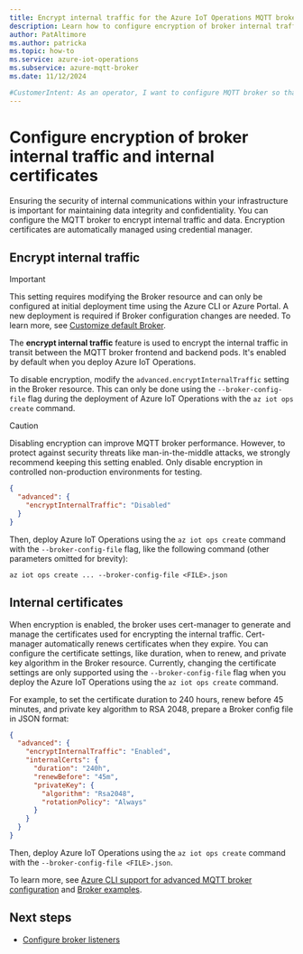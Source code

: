 ```yaml
---
title: Encrypt internal traffic for the Azure IoT Operations MQTT broker
description: Learn how to configure encryption of broker internal traffic and internal certificates for the Azure IoT Operations MQTT broker.
author: PatAltimore
ms.author: patricka
ms.topic: how-to
ms.service: azure-iot-operations
ms.subservice: azure-mqtt-broker
ms.date: 11/12/2024

#CustomerIntent: As an operator, I want to configure MQTT broker so that I can encrypt internal communication and data.
---
```


# Configure encryption of broker internal traffic and internal certificates

Ensuring the security of internal communications within your infrastructure is important for maintaining data integrity and confidentiality. You can configure the MQTT broker to encrypt internal traffic and data. Encryption certificates are automatically managed using credential manager.

## Encrypt internal traffic

> [!IMPORTANT]
> This setting requires modifying the Broker resource and can only be configured at initial deployment time using the Azure CLI or Azure Portal. A new deployment is required if Broker configuration changes are needed. To learn more, see [Customize default Broker](./overview-broker.md#customize-default-broker).

The **encrypt internal traffic** feature is used to encrypt the internal traffic in transit between the MQTT broker frontend and backend pods. It's enabled by default when you deploy Azure IoT Operations.

To disable encryption, modify the `advanced.encryptInternalTraffic` setting in the Broker resource. This can only be done using the `--broker-config-file` flag during the deployment of Azure IoT Operations with the `az iot ops create` command.

> [!CAUTION]
> Disabling encryption can improve MQTT broker performance. However, to protect against security threats like man-in-the-middle attacks, we strongly recommend keeping this setting enabled. Only disable encryption in controlled non-production environments for testing.

```json
{
  "advanced": {
    "encryptInternalTraffic": "Disabled"
  }
}
```

Then, deploy Azure IoT Operations using the `az iot ops create` command with the `--broker-config-file` flag, like the following command (other parameters omitted for brevity):

```azurecli
az iot ops create ... --broker-config-file <FILE>.json
```

## Internal certificates

When encryption is enabled, the broker uses cert-manager to generate and manage the certificates used for encrypting the internal traffic. Cert-manager automatically renews certificates when they expire. You can configure the certificate settings, like duration, when to renew, and private key algorithm in the Broker resource. Currently, changing the certificate settings are only supported using the `--broker-config-file` flag when you deploy the Azure IoT Operations using the `az iot ops create` command.

For example, to set the certificate duration to 240 hours, renew before 45 minutes, and private key algorithm to RSA 2048, prepare a Broker config file in JSON format:

```json
{
  "advanced": {
    "encryptInternalTraffic": "Enabled", 
    "internalCerts": {
      "duration": "240h",
      "renewBefore": "45m",
      "privateKey": {
        "algorithm": "Rsa2048",
        "rotationPolicy": "Always"
      }
    }
  }
}
```

Then, deploy Azure IoT Operations using the `az iot ops create` command with the `--broker-config-file <FILE>.json`.

To learn more, see [Azure CLI support for advanced MQTT broker configuration](https://aka.ms/aziotops-broker-config) and [Broker examples](/rest/api/iotoperations/broker/create-or-update#examples).

## Next steps

- [Configure broker listeners](./howto-configure-brokerlistener.md)